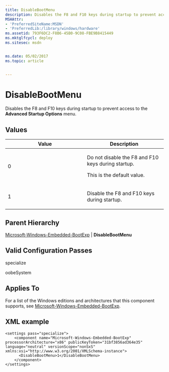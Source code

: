```yaml
---
title: DisableBootMenu
description: Disables the F8 and F10 keys during startup to prevent access to the Advanced Startup Options menu.
MSHAttr:
- 'PreferredSiteName:MSDN'
- 'PreferredLib:/library/windows/hardware'
ms.assetid: 793F6DC2-F8B6-45B0-9C08-FBE9B8415449
ms.mktglfcycl: deploy
ms.sitesec: msdn


ms.date: 05/02/2017
ms.topic: article


---
```


# DisableBootMenu


Disables the F8 and F10 keys during startup to prevent access to the **Advanced Startup Options** menu.

## Values


<table>
<colgroup>
<col width="50%" />
<col width="50%" />
</colgroup>
<thead>
<tr class="header">
<th>Value</th>
<th>Description</th>
</tr>
</thead>
<tbody>
<tr class="odd">
<td><p>0</p></td>
<td><p>Do not disable the F8 and F10 keys during startup.</p>
<p>This is the default value.</p></td>
</tr>
<tr class="even">
<td><p>1</p></td>
<td><p>Disable the F8 and F10 keys during startup.</p></td>
</tr>
</tbody>
</table>

 

## Parent Hierarchy


[Microsoft-Windows-Embedded-BootExp](microsoft-windows-embedded-bootexp.md) | **DisableBootMenu**

## Valid Configuration Passes


specialize

oobeSystem

## Applies To


For a list of the Windows editions and architectures that this component supports, see [Microsoft-Windows-Embedded-BootExp](microsoft-windows-embedded-bootexp.md).

## XML example


```
<settings pass="specialize">
    <component name="Microsoft-Windows-Embedded-BootExp" processorArchitecture="x86" publicKeyToken="31bf3856ad364e35" language="neutral" versionScope="nonSxS" xmlns:xsi="http://www.w3.org/2001/XMLSchema-instance">
      <DisableBootMenu>1</DisableBootMenu>
    </component>
</settings>
```

 

 






